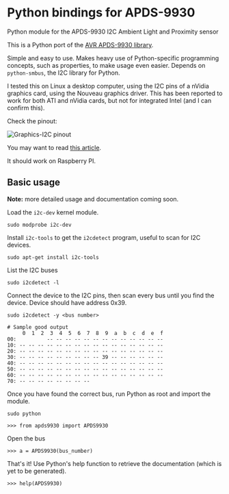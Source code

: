 # Python bindings for APDS-9930
Python module for the APDS-9930 I2C Ambient Light and Proximity sensor

This is a Python port of the [AVR APDS-9930 library](https://github.com/Davideddu/APDS9930).

Simple and easy to use. Makes heavy use of Python-specific programming concepts, such as properties, to make usage even easier. Depends on `python-smbus`, the I2C library for Python.

I tested this on Linux a desktop computer, using the I2C pins of a nVidia graphics card, using the Nouveau graphics driver. This has been reported to work for both ATI and nVidia cards, but not for integrated Intel (and I can confirm this).

Check the pinout:

![Graphics-I2C pinout](http://members.dslextreme.com/users/paintyourdragon/img/i2c/port-vga.png)

You may want to read [this article](http://www.paintyourdragon.com/?p=43).

It should work on Raspberry PI.

## Basic usage

**Note:** more detailed usage and documentation coming soon.

Load the `i2c-dev` kernel module.

```
sudo modprobe i2c-dev
```

Install `i2c-tools` to get the `i2cdetect` program, useful to scan for I2C devices.

```
sudo apt-get install i2c-tools
```

List the I2C buses

```
sudo i2cdetect -l
```

Connect the device to the I2C pins, then scan every bus until you find the device. Device should have address 0x39.

```
sudo i2cdetect -y <bus number>

# Sample good output
     0  1  2  3  4  5  6  7  8  9  a  b  c  d  e  f
00:          -- -- -- -- -- -- -- -- -- -- -- -- -- 
10: -- -- -- -- -- -- -- -- -- -- -- -- -- -- -- -- 
20: -- -- -- -- -- -- -- -- -- -- -- -- -- -- -- -- 
30: -- -- -- -- -- -- -- -- -- 39 -- -- -- -- -- -- 
40: -- -- -- -- -- -- -- -- -- -- -- -- -- -- -- -- 
50: -- -- -- -- -- -- -- -- -- -- -- -- -- -- -- -- 
60: -- -- -- -- -- -- -- -- -- -- -- -- -- -- -- -- 
70: -- -- -- -- -- -- -- --
```

Once you have found the correct bus, run Python as root and import the module.

```
sudo python

>>> from apds9930 import APDS9930
```

Open the bus

```
>>> a = APDS9930(bus_number)
```

That's it! Use Python's help function to retrieve the documentation (which is yet to be generated).

```
>>> help(APDS9930)
```